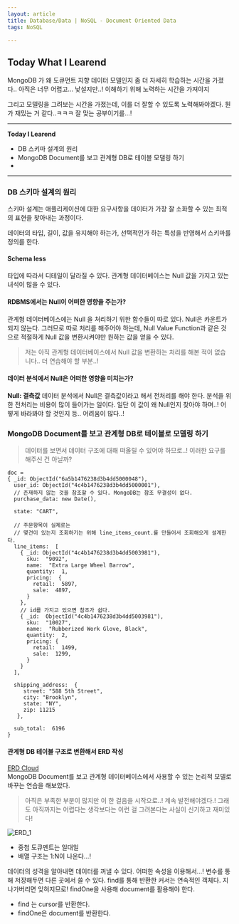 ```yaml
---
layout: article
title: Database/Data | NoSQL - Document Oriented Data
tags: NoSQL

---
```


## **Today What I Learend**  

MongoDB 가 왜 도큐먼트 지향 데이터 모델인지 좀 더 자세히 학습하는 시간을 가졌다.. 아직은 너무 어렵고... 낯설지만..!
이해하기 위해 노력하는 시간을 가져야지

그리고 모델링을 그려보는 시간을 가졌는데, 이를 더 잘할 수 있도록 
노력해봐야겠다. 뭔가 재밌는 거 같다..ㅋㅋㅋ 잘 맞는 공부이기를...!


---
**Today I Learend**

- DB 스키마 설계의 원리
- MongoDB Document를 보고 관계형 DB로 테이블 모댈링 하기
- 

---

### DB 스키마 설계의 원리

스키마 설계는 애플리케이션에 대한 요구사항을 데이터가 가장 잘 소화할 수 있는 최적의 표현을 찾아내는 과정이다.

데이터의 타입, 길이, 값을 유지해야 하는가, 선택적인가 하는 특성을 반영해서 스키마를 정의를 한다.

#### Schema less

타입에 따라서 디테일이 달라질 수 있다.
관계형 데이터베이스는 Null 값을 가지고 있는 녀석이 많을 수 있다.

#### RDBMS에서는 Null이 어떠한 영향을 주는가?

관계형 데이터베이스에는 Null 을 처리하기 위한 함수들이 따로 있다. Null은 카운트가 되지 않는다. 그러므로 따로 처리를 해주어야 하는데, Null Value Function과 같은 것으로 적절하게 Null 값을 변환시켜야만
원하는 값을 얻을 수 있다.

> 저는 아직 관계형 데이터베이스에서 Null 값을 변환하는 처리를 해본 적이 없습니다.. 더 연습해야 할 부분..!

#### 데이터 분석에서 Null은 어떠한 영향을 미치는가?
**Null: 결측값**
데이터 분석에서 Null은 결측값이라고 해서 전처리를 해야 한다. 분석을 위한 전처리는 비용이 많이 들어가는 일이다. 일단 이 값이 왜 Null인지 찾아야 하며..! 어떻게 바라봐야 할 것인지 등.. 어려움이 많다..!


### MongoDB Document를 보고 관계형 DB로 테이블로 모델링 하기

> 데이터를 보면서 데이터 구조에 대해 떠올릴 수 있어야 하므로..! 이러한 요구를 해주신 건 아닐까?

```mongodb
doc =
{ _id: ObjectId("6a5b1476238d3b4dd5000048"),
  user_id: ObjectId("4c4b1476238d3b4dd5000001"),
  // 존재하지 않는 것을 참조할 수 있다. MongoDB는 참조 무결성이 없다.
  purchase_data: new Date(),

  state: "CART",

  // 주문항목이 실제로는
  // 몇건이 있는지 조회하기는 위해 line_items_count.를 만들어서 조회해오게 설계한다.
  line_items:  [ 
    { _id: ObjectId("4c4b1476238d3b4dd5003981"),
      sku:  "9092",
      name:  "Extra Large Wheel Barrow",
      quantity:  1,
      pricing:  {
        retail:  5897,
        sale:  4897,
      }
    },
    // id를 가지고 있으면 참조가 쉽다.
    { _id:  ObjectId("4c4b1476238d3b4dd5003981"),
      sku:  "10027",
      name:  "Rubberized Work Glove, Black",
      quantity:  2,
      pricing: {
        retail:  1499,
        sale:  1299,
      }
    }
  ],

  shipping_address:  {
     street: "588 5th Street",
     city: "Brooklyn",
     state: "NY",
     zip: 11215
   },

  sub_total:  6196
}
```

#### 관계형 DB 테이블 구조로 변환해서 ERD 작성

[ERD Cloud](https://www.erdcloud.com/d/o7q5xcQuyHSf8MtfP)   
MongoDB Document를 보고 관계형 데이터베이스에서 사용할 수 있는 논리적 모델로 바꾸는 연습을 해보았다.

> 아직은 부족한 부분이 많지만 이 한 걸음을 시작으로..! 계속 발전해야겠다.! 그래도 아직까지는 어렵다는 생각보다는 이런 걸 그려본다는 사실이 신기하고 재미있다!

![ERD_1](https://user-images.githubusercontent.com/40027211/71552913-ac99e480-2a48-11ea-99b8-6e2517b0553c.PNG)


- 중첩 도큐멘트는 일대일
- 배열 구조는 1:N이 나온다...!


데이터의 성격을 알아내면 데이터를 꺼낼 수 있다. 어떠한 속성을 이용해서...! 
변수를 통해 저장해두면 다른 곳에서 쓸 수 있다.
find를 통해 반환한 커서는 연속적인 객체다. 지나가버리면 잊혀지므로! findOne을 사용해 document를 활용해야 한다.

- find 는 cursor를 반환한다.
- findOne은 document를 반환한다.

